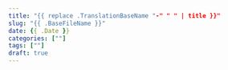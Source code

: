 ```yaml
---
title: "{{ replace .TranslationBaseName "-" " " | title }}"
slug: "{{ .BaseFileName }}"
date: {{ .Date }}
categories: [""]
tags: [""]
draft: true
---
```




